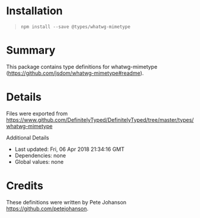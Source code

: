 # Installation
> `npm install --save @types/whatwg-mimetype`

# Summary
This package contains type definitions for whatwg-mimetype (https://github.com/jsdom/whatwg-mimetype#readme).

# Details
Files were exported from https://www.github.com/DefinitelyTyped/DefinitelyTyped/tree/master/types/whatwg-mimetype

Additional Details
 * Last updated: Fri, 06 Apr 2018 21:34:16 GMT
 * Dependencies: none
 * Global values: none

# Credits
These definitions were written by Pete Johanson <https://github.com/petejohanson>.
